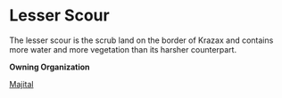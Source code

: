 Lesser Scour
============

The lesser scour is the scrub land on the border of Krazax and contains more water and more vegetation than its harsher counterpart.

**Owning Organization**

[Majital](/w/Ecaros-xohoo/a/majital-article)
